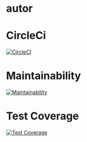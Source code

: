 # autor

# CircleCi
[![CircleCI](https://dl.circleci.com/status-badge/img/gh/um-computacion-tm/ajedrez-2024-FrancoPagotto0/tree/main.svg?style=svg)](https://dl.circleci.com/status-badge/redirect/gh/um-computacion-tm/ajedrez-2024-FrancoPagotto0/tree/main)

# Maintainability
[![Maintainability](https://api.codeclimate.com/v1/badges/3f9a74d1937f4576ffc5/maintainability)](https://codeclimate.com/github/um-computacion-tm/ajedrez-2024-FrancoPagotto0/maintainability)

# Test Coverage
[![Test Coverage](https://api.codeclimate.com/v1/badges/3f9a74d1937f4576ffc5/test_coverage)](https://codeclimate.com/github/um-computacion-tm/ajedrez-2024-FrancoPagotto0/test_coverage)